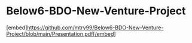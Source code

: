 # Below6-BDO-New-Venture-Project
[embed]https://github.com/mtry99/Below6-BDO-New-Venture-Project/blob/main/Presentation.pdf[/embed]
